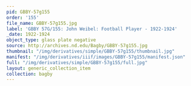 ```yaml
---
pid: GBBY-57g155
order: '155'
file_name: GBBY-57g155.jpg
label: 'GBBY 57G/155: John Weibel: Football Player - 1922-1924'
_date: 1922-1924
object_type: glass plate negative
source: http://archives.nd.edu/Bagby/GBBY-57g155.jpg
thumbnail: "/img/derivatives/simple/GBBY-57g155/thumbnail.jpg"
manifest: "/img/derivatives/iiif/images/GBBY-57g155/manifest.json"
full: "/img/derivatives/simple/GBBY-57g155/full.jpg"
layout: generic_collection_item
collection: bagby
---
```

